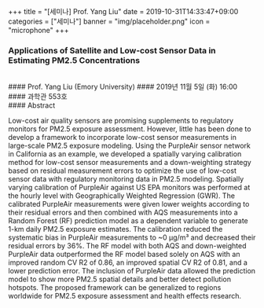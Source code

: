 +++
title = "[세미나] Prof. Yang Liu"
date = 2019-10-31T14:33:47+09:00
categories = ["세미나"]
banner = "img/placeholder.png"
icon = "microphone"
+++
###  Applications of Satellite and Low-cost Sensor Data in Estimating PM2.5 Concentrations
<br>
#### Prof. Yang Liu (Emory University)
#### 2019년 11월 5일 (화) 16:00
#### 과학관 553호
<br>
#### Abstract

Low-cost air quality sensors are promising supplements to regulatory monitors for PM2.5 exposure assessment. However, little has been done to develop a framework to incorporate low-cost sensor measurements in large-scale PM2.5 exposure modeling. Using the PurpleAir sensor network in California as an example, we developed a spatially varying calibration method for low-cost sensor measurements and a down-weighting strategy based on residual measurement errors to optimize the use of low-cost sensor data with regulatory monitoring data in PM2.5 modeling. Spatially varying calibration of PurpleAir against US EPA monitors was performed at the hourly level with Geographically Weighted Regression (GWR). The calibrated PurpleAir measurements were given lower weights according to their residual errors and then combined with AQS measurements into a Random Forest (RF) prediction model as a dependent variable to generate 1-km daily PM2.5 exposure estimates. The calibration reduced the systematic bias in PurpleAir measurements to ~0 μg/m³ and decreased their residual errors by 36%. The RF model with both AQS and down-weighted PurpleAir data outperformed the RF model based solely on AQS with an improved random CV R2 of 0.86, an improved spatial CV R2 of 0.81, and a lower prediction error. The inclusion of PurpleAir data allowed the prediction model to show more PM2.5 spatial details and better detect pollution hotspots. The proposed framework can be generalized to regions worldwide for PM2.5 exposure assessment and health effects research.
